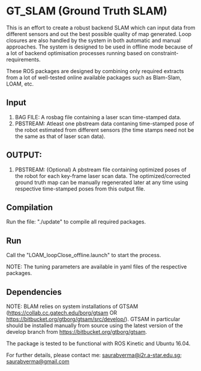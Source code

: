 # GT_SLAM (Ground Truth SLAM)

This is an effort to create a robust backend SLAM which can input data from different sensors and out the best possible quality of map generated.
Loop closures are also handled by the system in both automatic and manual approaches.
The system is designed to be used in offline mode because of a lot of backend optimisation processes running based on constraint-requirements.

These ROS packages are designed by combining only required extracts from a lot of well-tested online available packages such as Blam-Slam, LOAM, etc.

## Input

1. BAG FILE: A rosbag file containing a laser scan time-stamped data.
2. PBSTREAM: Atleast one pbstream data contaning time-stamped pose of the robot estimated from different sensors (the time stamps need not be the same as that of laser scan data).

## OUTPUT:

1. PBSTREAM: (Optional) A pbstream file containing optimized poses of the robot for each key-frame laser scan data.
The optimized/corrected ground truth map can be manually regenerated later at any time using respective time-stamped poses from this output file.

## Compilation

Run the file: "./update" to compile all required packages.

## Run

Call the "LOAM_loopClose_offline.launch" to start the process.

NOTE: The tuning parameters are available in yaml files of the respective packages.

## Dependencies

NOTE: BLAM relies on system installations of GTSAM (https://collab.cc.gatech.edu/borg/gtsam OR https://bitbucket.org/gtborg/gtsam/src/develop/).
GTSAM in particular should be installed manually from source using the latest version of the develop branch from https://bitbucket.org/gtborg/gtsam.

The package is tested to be functional with ROS Kinetic and Ubuntu 16.04.

For further details, please contact me:
saurabverma@i2r.a-star.edu.sg; saurabverma@gmail.com

